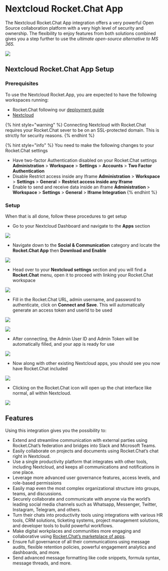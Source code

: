# Nextcloud Rocket.Chat App

The Nextcloud Rocket.Chat App integration offers a very powerful Open Source collaboration platform with a very high level of security and ownership. The flexibility to enjoy features from both solutions combined gives you a step further to use the _ultimate open-source alternative to MS 365._

![](<../../../../.gitbook/assets/image (365).png>)

## Nextcloud Rocket.Chat App Setup

### Prerequisites

To use the Nextcloud Rocket.App, you are expected to have the following workspaces running:

* Rocket.Chat following our [deployment guide](../../../workspace-administration/integrations/broken-reference/)
* [Nextcloud](https://nextcloud.com)

{% hint style="warning" %}
Connecting Nextcloud with Rocket.Chat requires your Rocket.Chat sever to be on an SSL-protected domain. This is strictly for security reasons.
{% endhint %}

{% hint style="info" %}
You need to make the following changes to your Rocket.Chat settings

* Have two-factor Authentication disabled on your Rocket.Chat settings **Administration** > **Workspace** > **Settings** > **Accounts** > **Two Factor Authentication**
* Disable Restrict access inside any Iframe **Administration** > **Workspace** > **Settings** > **General** > **Restrict access inside any Iframe**
* Enable to send and receive data inside an iframe **Administration** > **Workspace** > **Settings** > **General** > **Iframe Integration**
{% endhint %}

### Setup

When that is all done, follow these procedures to get setup

* Go to your Nextcloud Dashboard and navigate to the **Apps** section

![](<../../../../.gitbook/assets/image (651).png>)

* Navigate down to the **Social & Communication** category and locate the **Rocket.Chat App** then **Download and Enable**

![](<../../../../.gitbook/assets/image (1098).png>)

* Head over to your **Nextcloud settings** section and you will find a **Rocket.Chat** menu, open it to proceed with linking your Rocket.Chat workspace

![](<../../../../.gitbook/assets/image (1054).png>)

* Fill in the Rocket.Chat URL, admin username, and password to authenticate, click on **Connect and Save**. This will automatically generate an access token and userId to be used

![](<../../../../.gitbook/assets/image (492).png>)

![](<../../../../.gitbook/assets/image (1029).png>)

* After connecting, the Admin User ID and Admin Token will be automatically filled, and your app is ready for use

![](<../../../../.gitbook/assets/image (1036).png>)

* Now along with other existing Nextcloud apps, you should see you now have Rocket.Chat included

![](<../../../../.gitbook/assets/image (249).png>)

* Clicking on the Rocket.Chat icon will open up the chat interface like normal, all within Nextcloud.

![](<../../../../.gitbook/assets/image (342).png>)

## Features

Using this integration gives you the possibility to:

* Extend and streamline communication with external parties using Rocket.Chat’s federation and bridges into Slack and Microsoft Teams.
* Easily collaborate on projects and documents using Rocket.Chat’s chat right in Nextcloud.
* Use a single productivity platform that integrates with other tools, including Nextcloud, and keeps all communications and notifications in one place.
* Leverage more advanced user governance features, access levels, and role-based permissions
* Easily map even the most complex organizational structure into groups, teams, and discussions.
* Securely collaborate and communicate with anyone via the world’s leading social media channels such as Whatsapp, Messenger, Twitter, Instagram, Telegram, and others.
* Turn their chats into productivity tools using integrations with various HR tools, CRM solutions, ticketing systems, project management solutions, and developer tools to build powerful workflows.
* Make digital workplaces and communities more engaging and collaborative using [Rocket.Chat’s marketplace of apps](https://rocket.chat/marketplace).
* Ensure full governance of all their communications using message audits, flexible retention policies, powerful engagement analytics and dashboards, and more.
* Send advanced message formatting like code snippets, formula syntax, message threads, and more.
